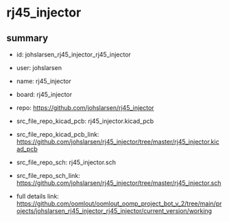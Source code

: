 # rj45_injector
 
## summary 
* id: johslarsen_rj45_injector_rj45_injector
* user: johslarsen
* name: rj45_injector
* board: rj45_injector
* repo: https://github.com/johslarsen/rj45_injector
* src_file_repo_kicad_pcb: rj45_injector.kicad_pcb
* src_file_repo_kicad_pcb_link: https://github.com/johslarsen/rj45_injector/tree/master/rj45_injector.kicad_pcb


* src_file_repo_sch: rj45_injector.sch
* src_file_repo_sch_link: https://github.com/johslarsen/rj45_injector/tree/master/rj45_injector.sch
* full details link: https://github.com/oomlout/oomlout_oomp_project_bot_v_2/tree/main/projects/johslarsen_rj45_injector_rj45_injector/current_version/working  






